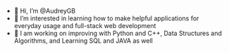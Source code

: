 - 👋 Hi, I’m @AudreyGB
- 👀 I’m interested in learning how to make helpful applications for everyday usage and full-stack web development
- 🌱 I am working on improving with Python and C++, Data Structures and Algorithms, and Learning SQL and JAVA as well 

<!---
AudreyGB/AudreyGB is a ✨ special ✨ repository because its `README.md` (this file) appears on your GitHub profile.
You can click the Preview link to take a look at your changes.
--->
